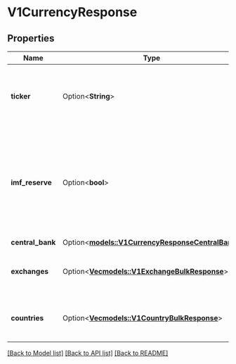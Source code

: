 # V1CurrencyResponse

## Properties

Name | Type | Description | Notes
------------ | ------------- | ------------- | -------------
**ticker** | Option<**String**> | Ticker is the unique identifier for the currency. ISO 4217 code. | [optional]
**imf_reserve** | Option<**bool**> | IMFReserve is a boolean value that indicates if the currency is a reserve currency of the International Monetary Fund. | [optional]
**central_bank** | Option<[**models::V1CurrencyResponseCentralBank**](v1CurrencyResponse_central_bank.md)> |  | [optional]
**exchanges** | Option<[**Vec<models::V1ExchangeBulkResponse>**](v1ExchangeBulkResponse.md)> | Exchanges is the list of exchanges used in the country. | [optional]
**countries** | Option<[**Vec<models::V1CountryBulkResponse>**](v1CountryBulkResponse.md)> | Countries is the list of countries using the currency. | [optional]

[[Back to Model list]](../README.md#documentation-for-models) [[Back to API list]](../README.md#documentation-for-api-endpoints) [[Back to README]](../README.md)


